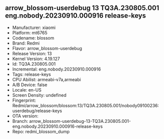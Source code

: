 ## arrow_blossom-userdebug 13 TQ3A.230805.001 eng.nobody.20230910.000916 release-keys
- Manufacturer: xiaomi
- Platform: mt6765
- Codename: blossom
- Brand: Redmi
- Flavor: arrow_blossom-userdebug
- Release Version: 13
- Kernel Version: 4.19.127
- Id: TQ3A.230805.001
- Incremental: eng.nobody.20230910.000916
- Tags: release-keys
- CPU Abilist: armeabi-v7a,armeabi
- A/B Device: false
- Locale: en-US
- Screen Density: undefined
- Fingerprint: Redmi/arrow_blossom/blossom:13/TQ3A.230805.001/nobody09100236:userdebug/release-keys
- OTA version: 
- Branch: arrow_blossom-userdebug-13-TQ3A.230805.001-eng.nobody.20230910.000916-release-keys
- Repo: redmi_blossom_dump
